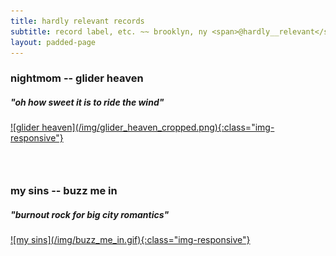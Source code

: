 ```yaml
---
title: hardly relevant records 
subtitle: record label, etc. ~~ brooklyn, ny <span>@hardly__relevant</span>
layout: padded-page
---
```

### nightmom -- glider heaven 
##### "oh how sweet it is to ride the wind"
<a href="https://nightmom.bandcamp.com/album/glider-heaven">
![glider heaven](/img/glider_heaven_cropped.png){:class="img-responsive"}
</a>


### <br>
### my sins -- buzz me in 
##### "burnout rock for big city romantics"
<a href="https://mysins.bandcamp.com">
![my sins](/img/buzz_me_in.gif){:class="img-responsive"}
</a>
